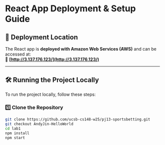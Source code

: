 # React App Deployment & Setup Guide

## 📍 Deployment Location
The React app is **deployed with Amazon Web Services (AWS)** and can be accessed at:  
🔗 **[http://3.137.176.123/](http://3.137.176.123/)**

---

## 🛠️ Running the Project Locally
To run the project locally, follow these steps:

### **1️⃣ Clone the Repository**
```sh
git clone https://github.com/ucsb-cs148-w25/pj13-sportsbetting.git
git checkout AndyJin-HelloWorld
cd lab1
npm install
npm start

